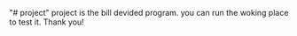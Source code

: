 "# project" 
project is the bill devided program. 
you can run the woking place to test it. Thank you!
